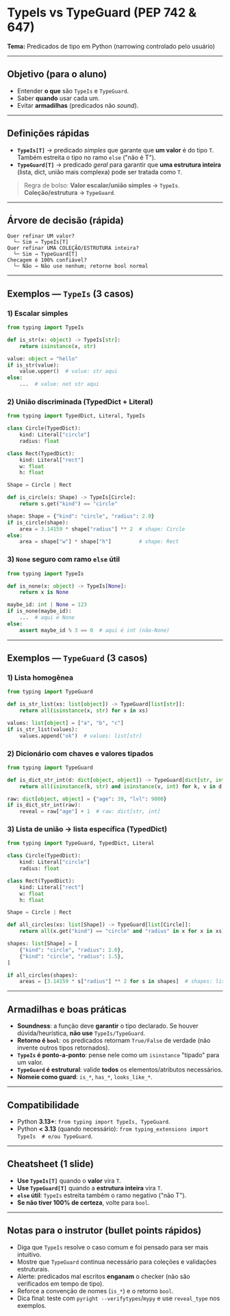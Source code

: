 # TypeIs vs TypeGuard (PEP 742 & 647)

**Tema:** Predicados de tipo em Python (narrowing controlado pelo usuário)

---

## Objetivo (para o aluno)

- Entender **o que** são `TypeIs` e `TypeGuard`.
- Saber **quando** usar cada um.
- Evitar **armadilhas** (predicados não _sound_).

---

## Definições rápidas

- **`TypeIs[T]`** → predicado _simples_ que garante que **um valor** é do tipo `T`. Também
  estreita o tipo no ramo `else` ("não é T").
- **`TypeGuard[T]`** → predicado _geral_ para garantir que **uma estrutura inteira** (lista, dict,
  união mais complexa) pode ser tratada como `T`.

> Regra de bolso: **Valor escalar/união simples → `TypeIs`**. **Coleção/estrutura → `TypeGuard`**.

---

## Árvore de decisão (rápida)

```
Quer refinar UM valor?
  └─ Sim → TypeIs[T]
Quer refinar UMA COLEÇÃO/ESTRUTURA inteira?
  └─ Sim → TypeGuard[T]
Checagem é 100% confiável?
  └─ Não → Não use nenhum; retorne bool normal
```

---

## Exemplos — `TypeIs` (3 casos)

### 1) Escalar simples

```python
from typing import TypeIs

def is_str(x: object) -> TypeIs[str]:
    return isinstance(x, str)

value: object = "hello"
if is_str(value):
    value.upper()  # value: str aqui
else:
    ...  # value: not str aqui
```

### 2) União discriminada (TypedDict + Literal)

```python
from typing import TypedDict, Literal, TypeIs

class Circle(TypedDict):
    kind: Literal["circle"]
    radius: float

class Rect(TypedDict):
    kind: Literal["rect"]
    w: float
    h: float

Shape = Circle | Rect

def is_circle(s: Shape) -> TypeIs[Circle]:
    return s.get("kind") == "circle"

shape: Shape = {"kind": "circle", "radius": 2.0}
if is_circle(shape):
    area = 3.14159 * shape["radius"] ** 2  # shape: Circle
else:
    area = shape["w"] * shape["h"]         # shape: Rect
```

### 3) `None` seguro com ramo `else` útil

```python
from typing import TypeIs

def is_none(x: object) -> TypeIs[None]:
    return x is None

maybe_id: int | None = 123
if is_none(maybe_id):
    ...  # aqui é None
else:
    assert maybe_id % 3 == 0  # aqui é int (não-None)
```

---

## Exemplos — `TypeGuard` (3 casos)

### 1) Lista homogênea

```python
from typing import TypeGuard

def is_str_list(xs: list[object]) -> TypeGuard[list[str]]:
    return all(isinstance(x, str) for x in xs)

values: list[object] = ["a", "b", "c"]
if is_str_list(values):
    values.append("ok")  # values: list[str]
```

### 2) Dicionário com chaves **e** valores tipados

```python
from typing import TypeGuard

def is_dict_str_int(d: dict[object, object]) -> TypeGuard[dict[str, int]]:
    return all(isinstance(k, str) and isinstance(v, int) for k, v in d.items())

raw: dict[object, object] = {"age": 39, "lvl": 9000}
if is_dict_str_int(raw):
    reveal = raw["age"] + 1  # raw: dict[str, int]
```

### 3) Lista de união → lista específica (TypedDict)

```python
from typing import TypeGuard, TypedDict, Literal

class Circle(TypedDict):
    kind: Literal["circle"]
    radius: float

class Rect(TypedDict):
    kind: Literal["rect"]
    w: float
    h: float

Shape = Circle | Rect

def all_circles(xs: list[Shape]) -> TypeGuard[list[Circle]]:
    return all(x.get("kind") == "circle" and "radius" in x for x in xs)

shapes: list[Shape] = [
    {"kind": "circle", "radius": 2.0},
    {"kind": "circle", "radius": 1.5},
]

if all_circles(shapes):
    areas = [3.14159 * s["radius"] ** 2 for s in shapes]  # shapes: list[Circle]
```

---

## Armadilhas e boas práticas

- **Soundness**: a função deve **garantir** o tipo declarado. Se houver dúvida/heurística, **não
  use** `TypeIs/TypeGuard`.
- **Retorno é `bool`**: os predicados retornam `True/False` de verdade (não invente outros tipos
  retornados).
- **`TypeIs` é ponto-a-ponto**: pense nele como um `isinstance` "tipado" para um valor.
- **`TypeGuard` é estrutural**: valide **todos** os elementos/atributos necessários.
- **Nomeie como guard**: `is_*`, `has_*`, `looks_like_*`.

---

## Compatibilidade

- Python **3.13+**: `from typing import TypeIs, TypeGuard`.
- Python **< 3.13** (quando necessário): `from typing_extensions import TypeIs  # e/ou TypeGuard`.

---

## Cheatsheet (1 slide)

- **Use `TypeIs[T]`** quando o **valor** vira `T`.
- **Use `TypeGuard[T]`** quando a **estrutura inteira** vira `T`.
- **`else` útil**: `TypeIs` estreita também o ramo negativo ("não T").
- **Se não tiver 100% de certeza**, volte para `bool`.

---

## Notas para o instrutor (bullet points rápidos)

- Diga que `TypeIs` resolve o caso comum e foi pensado para ser mais intuitivo.
- Mostre que `TypeGuard` continua necessário para coleções e validações estruturais.
- Alerte: predicados mal escritos **enganam** o checker (não são verificados em tempo de tipo).
- Reforce a convenção de nomes (`is_*`) e o retorno `bool`.
- Dica final: teste com `pyright --verifytypes`/`mypy` e use `reveal_type` nos exemplos.
